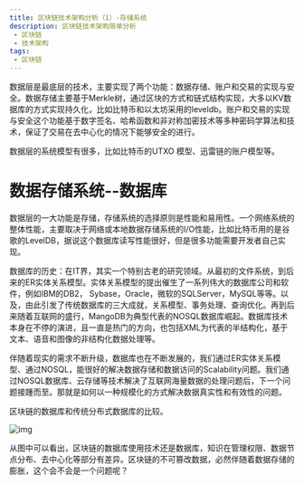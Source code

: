 ```yaml
---
title: 区块链技术架构分析（1）-存储系统
description: 区块链技术架构简单分析
 - 区块链
 - 技术架构
tags:
 - 区块链
---
```


数据层是最底层的技术，主要实现了两个功能：数据存储、账户和交易的实现与安全。数据存储主要基于Merkle树，通过区块的方式和链式结构实现，大多以KV数据库的方式实现持久化，比如比特币和以太坊采用的leveldb。账户和交易的实现与安全这个功能基于数字签名、哈希函数和非对称加密技术等多种密码学算法和技术，保证了交易在去中心化的情况下能够安全的进行。

数据层的系统模型有很多，比如比特币的UTXO 模型、迅雷链的账户模型等。

# 数据存储系统--数据库

数据层的一大功能是存储，存储系统的选择原则是性能和易用性。一个网络系统的整体性能，主要取决于网络或本地数据存储系统的I/O性能，比如比特币用的是谷歌的LevelDB，据说这个数据库读写性能很好，但是很多功能需要开发者自己实现。

数据库的历史：在IT界，其实一个特别古老的研究领域。从最初的文件系统，到后来的ER实体关系模型。实体关系模型的提出催生了一系列伟大的数据库公司和软件，例如IBM的DB2， Sybase，Oracle，微软的SQLServer，MySQL等等。以及，由此引发了传统数据库的三大成就，关系模型、事务处理、查询优化。再到后来随着互联网的盛行，MangoDB为典型代表的NOSQL数据库崛起。数据库技术本身在不停的演进，且一直是热门的方向，也包括XML为代表的半结构化，基于文本、语音和图像的非结构化数据处理等。

伴随着现实的需求不断升级，数据库也在不断发展的，我们通过ER实体关系模型、通过NOSQL，能很好的解决数据存储和数据访问的Scalability问题。我们通过NOSQL数据库、云存储等技术解决了互联网海量数据的处理问题后，下一个问题接踵而至。那就是如何以一种规模化的方式解决数据真实性和有效性的问题。

区块链的数据库和传统分布式数据库的比较。

![img](https://mmbiz.qpic.cn/mmbiz_jpg/9ltY7SLLaAEtqSKydwN1Raak0mMcic08hzQg29SMX9kYtdqibdgVSqicoVicYfsl3rkQsHywEr06xuconuHVg7CqCg/640?wx_fmt=jpeg&tp=webp&wxfrom=5&wx_lazy=1)

从图中可以看出，区块链的数据库使用技术还是数据库，知识在管理权限、数据节点分布、去中心化等部分有差异。区块链的不可篡改数据，必然伴随着数据存储的膨胀，这个会不会是一个问题呢？
